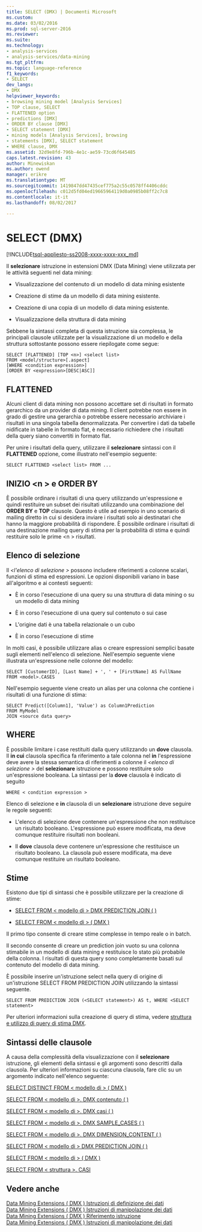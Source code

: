 ```yaml
---
title: SELECT (DMX) | Documenti Microsoft
ms.custom: 
ms.date: 03/02/2016
ms.prod: sql-server-2016
ms.reviewer: 
ms.suite: 
ms.technology:
- analysis-services
- analysis-services/data-mining
ms.tgt_pltfrm: 
ms.topic: language-reference
f1_keywords:
- SELECT
dev_langs:
- DMX
helpviewer_keywords:
- browsing mining model [Analysis Services]
- TOP clause, SELECT
- FLATTENED option
- predictions [DMX]
- ORDER BY clause [DMX]
- SELECT statement [DMX]
- mining models [Analysis Services], browsing
- statements [DMX], SELECT statement
- WHERE clause, DMX
ms.assetid: 32d9e8fd-796b-4e1c-ae59-73cd6f645485
caps.latest.revision: 43
author: Minewiskan
ms.author: owend
manager: erikre
ms.translationtype: MT
ms.sourcegitcommit: 1419847dd47435cef775a2c55c0578ff4406cddc
ms.openlocfilehash: c012d5fd04ed19665964119d0a0985b08ff2c7c8
ms.contentlocale: it-it
ms.lasthandoff: 08/02/2017

---
```

# <a name="select-dmx"></a>SELECT (DMX)
[!INCLUDE[tsql-appliesto-ss2008-xxxx-xxxx-xxx_md](../includes/tsql-appliesto-ss2008-xxxx-xxxx-xxx-md.md)]

  Il **selezionare** istruzione in estensioni DMX (Data Mining) viene utilizzata per le attività seguenti nel data mining:  
  
-   Visualizzazione del contenuto di un modello di data mining esistente  
  
-   Creazione di stime da un modello di data mining esistente.  
  
-   Creazione di una copia di un modello di data mining esistente.  
  
-   Visualizzazione della struttura di data mining  
  
 Sebbene la sintassi completa di questa istruzione sia complessa, le principali clausole utilizzate per la visualizzazione di un modello e della struttura sottostante possono essere riepilogate come segue:  
  
```  
SELECT [FLATTENED] [TOP <n>] <select list>  
FROM <model/structure>[.aspect]  
[WHERE <condition expression>]  
[ORDER BY <expression>[DESC|ASC]]  
```  
  
## <a name="flattened"></a>FLATTENED  
 Alcuni client di data mining non possono accettare set di risultati in formato gerarchico da un provider di data mining. Il client potrebbe non essere in grado di gestire una gerarchia o potrebbe essere necessario archiviare i risultati in una singola tabella denormalizzata. Per convertire i dati da tabelle nidificate in tabelle in formato flat, è necessario richiedere che i risultati della query siano convertiti in formato flat.  
  
 Per unire i risultati della query, utilizzare il **selezionare** sintassi con il **FLATTENED** opzione, come illustrato nell'esempio seguente:  
  
```  
SELECT FLATTENED <select list> FROM ...  
```  
  
## <a name="top-n-and-order-by"></a>INIZIO \<n > e ORDER BY  
 È possibile ordinare i risultati di una query utilizzando un'espressione e quindi restituire un subset dei risultati utilizzando una combinazione del **ORDER BY** e **TOP** clausole. Questo è utile ad esempio in uno scenario di mailing diretto in cui si desidera inviare i risultati solo ai destinatari che hanno la maggiore probabilità di rispondere. È possibile ordinare i risultati di una destinazione mailing query di stima per la probabilità di stima e quindi restituire solo le prime \<n > risultati.  
  
## <a name="select-list"></a>Elenco di selezione  
 Il  *\<l'elenco di selezione >* possono includere riferimenti a colonne scalari, funzioni di stima ed espressioni. Le opzioni disponibili variano in base all'algoritmo e ai contesti seguenti:  
  
-   È in corso l'esecuzione di una query su una struttura di data mining o su un modello di data mining  
  
-   È in corso l'esecuzione di una query sul contenuto o sui case  
  
-   L'origine dati è una tabella relazionale o un cubo  
  
-   È in corso l'esecuzione di stime  
  
 In molti casi, è possibile utilizzare alias o creare espressioni semplici basate sugli elementi nell'elenco di selezione. Nell'esempio seguente viene illustrata un'espressione nelle colonne del modello:  
  
```  
SELECT [CustomerID], [Last Name] + ', ' + [FirstName] AS FullName  
FROM <model>.CASES  
```  
  
 Nell'esempio seguente viene creato un alias per una colonna che contiene i risultati di una funzione di stima:  
  
```  
SELECT Predict([Column1], 'Value') as Column1Prediction  
FROM MyModel  
JOIN <source data query>  
```  
  
## <a name="where"></a>WHERE  
 È possibile limitare i case restituiti dalla query utilizzando un **dove** clausola. Il **in cui** clausola specifica fa riferimento a tale colonna nel **in** l'espressione deve avere la stessa semantica di riferimenti a colonne il  *\<elenco di selezione >* del **selezionare** istruzione e possono restituire solo un'espressione booleana. La sintassi per la **dove** clausola è indicato di seguito  
  
```  
WHERE < condition expression >  
```  
  
 Elenco di selezione e **in** clausola di un **selezionare** istruzione deve seguire le regole seguenti:  
  
-   L'elenco di selezione deve contenere un'espressione che non restituisce un risultato booleano. L'espressione può essere modificata, ma deve comunque restituire risultati non booleani.  
  
-   Il **dove** clausola deve contenere un'espressione che restituisce un risultato booleano. La clausola può essere modificata, ma deve comunque restituire un risultato booleano.  
  
## <a name="predictions"></a>Stime  
 Esistono due tipi di sintassi che è possibile utilizzare per la creazione di stime:  
  
-   [SELECT FROM &#60; modello di &#62; DMX PREDICTION JOIN &#40; &#41;](../dmx/select-from-model-prediction-join-dmx.md)  
  
-   [SELECT FROM &#60; modello di &#62; &#40; DMX &#41;](../dmx/select-from-model-dmx.md)  
  
 Il primo tipo consente di creare stime complesse in tempo reale o in batch.  
  
 Il secondo consente di creare un prediction join vuoto su una colonna stimabile in un modello di data mining e restituisce lo stato più probabile della colonna. I risultati di questa query sono completamente basati sul contenuto del modello di data mining.  
  
 È possibile inserire un'istruzione select nella query di origine di un'istruzione SELECT FROM PREDICTION JOIN utilizzando la sintassi seguente.  
  
```  
SELECT FROM PREDICTION JOIN (<SELECT statement>) AS t, WHERE <SELECT statement>  
```  
  
 Per ulteriori informazioni sulla creazione di query di stima, vedere [struttura e utilizzo di query di stima DMX](../dmx/structure-and-usage-of-dmx-prediction-queries.md).  
  
## <a name="clause-syntax"></a>Sintassi delle clausole  
 A causa della complessità della visualizzazione con il **selezionare** istruzione, gli elementi della sintassi e gli argomenti sono descritti dalla clausola. Per ulteriori informazioni su ciascuna clausola, fare clic su un argomento indicato nell'elenco seguente:  
  
 [SELECT DISTINCT FROM &#60; modello di &#62; &#40; DMX &#41;](../dmx/select-distinct-from-model-dmx.md)  
  
 [SELECT FROM &#60; modello di &#62;. DMX contenuto &#40; &#41;](../dmx/select-from-model-content-dmx.md)  
  
 [SELECT FROM &#60; modello di &#62;. DMX casi &#40; &#41;](../dmx/select-from-model-cases-dmx.md)  
  
 [SELECT FROM &#60; modello di &#62;. DMX SAMPLE_CASES &#40; &#41;](../dmx/select-from-model-sample-cases-dmx.md)  
  
 [SELECT FROM &#60; modello di &#62;. DMX DIMENSION_CONTENT &#40; &#41;](../dmx/select-from-model-dimension-content-dmx.md)  
  
 [SELECT FROM &#60; modello di &#62; DMX PREDICTION JOIN &#40; &#41;](../dmx/select-from-model-prediction-join-dmx.md)  
  
 [SELECT FROM &#60; modello di &#62; &#40; DMX &#41;](../dmx/select-from-model-dmx.md)  
  
 [SELECT FROM &#60; struttura &#62;. CASI](../dmx/select-from-structure-cases.md)  
  
## <a name="see-also"></a>Vedere anche  
 [Data Mining Extensions &#40; DMX &#41; Istruzioni di definizione dei dati](../dmx/dmx-statements-data-definition.md)   
 [Data Mining Extensions &#40; DMX &#41; Istruzioni di manipolazione dei dati](../dmx/dmx-statements-data-manipulation.md)   
 [Data Mining Extensions &#40; DMX &#41; Riferimento istruzione](../dmx/data-mining-extensions-dmx-statements.md)   
 [Data Mining Extensions &#40; DMX &#41; Istruzioni di manipolazione dei dati](../dmx/dmx-statements-data-manipulation.md)  
  
  

